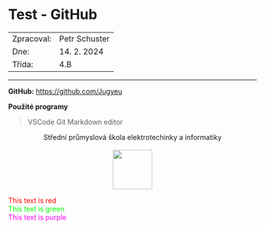 # Test - GitHub

|            |               |
| ---------- | ------------- |
| Zpracoval: | Petr Schuster |
| Dne:       | 14. 2. 2024   |
| Třída:     | 4.B           |

<hr>

**GitHub:** <https://github.com/Jugyeu>

**Použité programy**

> VSCode
> Git
> Markdown editor


<p align="center">Střední průmyslová škola elektrotechinky a informatiky
<br><br>
<img src="https://www.spsemoh.cz/logos/spsei-vektor-barevne.svg" width="80px">
</p>

<span style="color:red;">This text is red</span>  
<span style="color:#00ff00;">This text is green</span>  
<span style="color:rgb(255, 0, 255);">This text is purple</span>